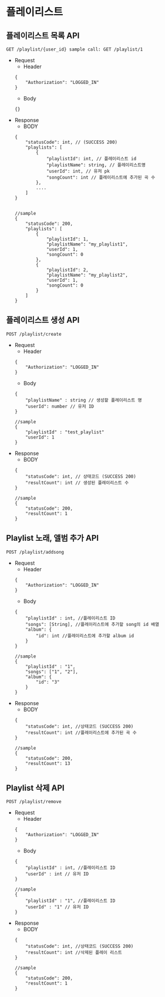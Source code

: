 플레이리스트
=
플레이리스트 목록 API
-
```
GET /playlist/{user_id} sample call: GET /playlist/1
```
- Request
    - Header
    ```
    {
        "Authorization": "LOGGED_IN"
    }
    ```
    - Body
    ```
    {}
    ```
- Response
    - BODY
    ```
    {
        "statusCode": int, // (SUCCESS 200)
        "playlists": [
            {
                "playlistId": int, // 플레이리스트 id
                "playlistName": string, // 플레이리스트명
                "userId": int, // 유저 pk
                "songCount": int // 플레이리스트에 추가된 곡 수
            },
            ....
        ]
    }
    
    
    //sample
    {
        "statusCode": 200, 
        "playlists": [
            {
                "playlistId": 1,
                "playlistName": "my_playlist1", 
                "userId": 1, 
                "songCount": 0 
            },
            {
                "playlistId": 2,
                "playlistName": "my_playlist2",
                "userId": 1,
                "songCount": 0
            }
        ]
    }
    ```
    
플레이리스트 생성 API
-
```
POST /playlist/create
```
- Request
    - Header
    ```
    {
        "Authorization": "LOGGED_IN"
    }
    ```
    - Body
    ```
    {
        "playlistName" : string // 생성할 플레이리스트 명
        "userId": number // 유저 ID
    }
    
    //sample
    {
        "playlistId" : "test_playlist"
        "userId": 1
    }
    ```
- Response
    - BODY
    ```
    {
        "statusCode": int, // 상태코드 (SUCCESS 200)
        "resultCount": int // 생성된 플레이리스트 수
    }
    
    //sample
    {
        "statusCode": 200,
        "resultCount": 1
    }
    ```    

Playlist 노래, 앨범 추가 API
-
```
POST /playlist/addsong
```
- Request
    - Header
    ```
    {
        "Authorization": "LOGGED_IN"
    }
    ```
    - Body
    ```
    {
        "playlistId" : int, //플레이리스트 ID
        "songs": [String], //플레이리스트에 추가할 song의 id 배열
        "album": { 
            "id": int //플레이리스트에 추가할 album id
        }
    }
    
    //sample
    {
        "playlistId" : "1",
        "songs": ["1", "2"],
        "album": {
            "id": "3"
        }
    }
    ```
- Response
    - BODY
    ```
    {
        "statusCode": int, //상태코드 (SUCCESS 200)
        "resultCount": int //플레이리스트에 추가된 곡 수
    }
    
    //sample
    {
        "statusCode": 200, 
        "resultCount": 13
    }
    ```    

Playlist 삭제 API
-
```
POST /playlist/remove
```
- Request
    - Header
    ```
    {
        "Authorization": "LOGGED_IN"
    }
    ```
    - Body
    ```
    {
        "playlistId" : int, //플레이리스트 ID
        "userId" : int // 유저 ID
    }
    
    //sample
    {
        "playlistId" : "1", //플레이리스트 ID
        "userId" : "1" // 유저 ID
    }
    ```
- Response
    - BODY
    ```
    {
        "statusCode": int, //상태코드 (SUCCESS 200)
        "resultCount": int //삭제된 플레이 리스트 
    }
    
    //sample
    {
        "statusCode": 200, 
        "resultCount": 1
    }
    ```   
